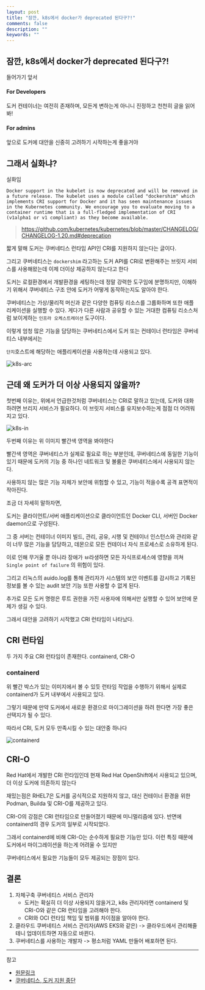 ```yaml
---
layout: post
title: "잠깐, k8s에서 docker가 deprecated 된다구?!"
comments: false
description: ""
keywords: ""
---
```



## 잠깐, k8s에서 docker가 deprecated 된다구?!


들어가기 앞서

#### For Developers

도커 컨테이너는 여전히 존재하며, 모든게 변하는게 아니니 진정하고 천천히 글을 읽어 봐!


#### For admins

앞으로 도커에 대안을 신중히 고려하기 시작하는게 좋을거야



## 그래서 실화냐?

실화임



```
Docker support in the kubelet is now deprecated and will be removed in a future release. The kubelet uses a module called "dockershim" which implements CRI support for Docker and it has seen maintenance issues in the Kubernetes community. We encourage you to evaluate moving to a container runtime that is a full-fledged implementation of CRI (v1alpha1 or v1 compliant) as they become available.
```
> https://github.com/kubernetes/kubernetes/blob/master/CHANGELOG/CHANGELOG-1.20.md#deprecation


짧게 말해 도커는 쿠버네티스 런타임 API인 CRI를 지원하지 않는다는 글이다.

그리고 쿠버네티스는 `dockershim` 라고하는 도커 API를 CRI로 변환해주는 브릿지 서비스를 사용해왔는데 이제 더이상 제공하지 않는다고 한다

도커는 로컬환경에서 개발환경을 세팅하는데 정말 강력한 도구임에 분명하지만, 이해하기 위해서 쿠버네티스 구조 안에 도커가 어떻게 동작하는지도 알아야 한다.


쿠버네티스는 가상/물리적 머신과 같은 다양한 컴퓨팅 리소스를 그룹화하며 또한 애플리케이션을 실행할 수 있다.
게다가 다른 사람과 공유할 수 있는 거대한 컴퓨팅 리소스처럼 보이게하는 `인프라 오케스트레이션`  도구이다.

이렇게 엄청 많은 기능을 담당하는 쿠버네티스에서 도커 또는 컨테이너 런타임은 쿠버네티스 내부에서는

`단지`호스트에 해당하는 애플리케이션을 사용하는데 사용되고 있다.


![k8s-arc](https://res.cloudinary.com/practicaldev/image/fetch/s--8uPK452T--/c_limit%2Cf_auto%2Cfl_progressive%2Cq_auto%2Cw_880/https://dev-to-uploads.s3.amazonaws.com/i/6hohswt225do6y8c3d7u.png)



## 근데 왜 도커가 더 이상 사용되지 않을까?


첫번째 이유는, 위에서 언급한것처럼 쿠버네티스는 CRI로 말하고 있는데, 도커와 대화 하려면 브리지 서비스가 필요하다.
이 브릿지 서비스를 유지보수하는게 점점 더 어려워 지고 있다.


![k8s-in](https://res.cloudinary.com/practicaldev/image/fetch/s--d5Z6xaMJ--/c_limit%2Cf_auto%2Cfl_progressive%2Cq_auto%2Cw_880/https://dev-to-uploads.s3.amazonaws.com/i/h54wfmf6utvuyih5z0du.png)

두번째 이유는 위 이미지 빨간색 영역을 봐야한다

빨간색 영역은 쿠버네티스가 실제로 필요로 하는 부분인데, 쿠버네티스에 동일한 기능이 있기 때문에 도커의 기능 중 하나인 네트워크 및 볼륨은 쿠버네티스에서 사용되지 않는다.

사용하지 않는 많은 기능 자체가 보안에 위험할 수 있고, 기능이 적을수록 공격 표면적이 작아진다.

조금 더 자세히 말하자면,


도커는 클라이언트/서버 애플리케이션으로 클라이언트인 Docker CLI, 서버인 Docker daemon으로 구성된다.

그 중 서버는 컨테이너 이미지 빌드, 관리, 공유, 시행 및 컨테이너 인스턴스와 관리와 같이 너무 많은 기능을 담당하고, 데몬으로 모든 컨테이너 자식 프로세스로 소유하게 된다.

이로 인해 무거울 뿐 아니라 장애가 ㅂ라생하면 모든 자식프로세스에 영향을 끼쳐 `Single point of failure` 의 위험이 있다.

그리고 리눅스의 auido.log를 통해 관리자가 시스템의 보안 이벤트를 감시하고 기록된 정보를 볼 수 있는 audit 보안 기능 또한 사용할 수 없게 된다.

추가로 모든 도커 명령은 루트 권한을 가진 사용자에 의해서만 실행할 수 있어 보안에 문제가 생길 수 있다.


그래서 대안을 고려하기 시작했고 CRI 런타임이 나타났다.


## CRI 런타임

두 가지 주요 CRI 런타임이 존재한다. containerd, CRI-O

### containerd

위 빨간 박스가 있는 이미지에서 볼 수 있듯 런타임 작업을 수행하기 위해서 실제로 containerd가 도커 내부에서 사용되고 있다.

그렇기 때문에 만약 도커에서 새로운 환경으로 마이그레이션을 하려 한다면 가장 좋은 선택지가 될 수 있다.

따라서 CRI, 도커 모두 만족시킬 수 있는 대안중 하나다

![containerd](https://subicura.com/k8s/imgs/archive/2020-12-19-deprecate-docker/dockershim.jpg)


## CRI-O

Red Hat에서 개발한 CRI 런타임인데 현재 Red Hat OpenShift에서 사용되고 있으며, 더 이상 도커에 의존하지 않는다

재밌는점은 RHEL7은 도커를 공식적으로 지원하지 않고, 대신 컨테이너 환경을 위한 Podman, Builda 및 CRI-O를 제공하고 있다.

CRI-O의 강점은 CRI 런타임으로 만들어졌기 때문에 미니멀리즘에 있다. 반면에 containerd의 경우 도커의 일부로 시작되었다.

그래서 containerd에 비해 CRI-O는 순수하게 필요한 기능만 있다. 이런 특징 때문에 도커에서 마이그레이션을 하는게 어려울 수 있지만

쿠버네티스에서 필요한 기능들이 모두 제공되는 장점이 있다.




## 결론

1. 자체구축 쿠버네티스 서비스 관리자
    - 도커는 확실히 더 이상 사용되지 않을거고, k8s 관리자라면 containerd 및 CRI-O와 같은 CRI 런타임을 고려해야 한다.
    - CRI와 OCI 런타임 책임 및 범위를 차이점을 알아야 한다.
2. 클라우드 쿠버네티스 서비스 관리자(AWS EKS와 같은) -> 클라우드에서 관리해줄테니 업데이트하면 자동으로 바뀐다.
3. 쿠버네티스를 사용하는 개발자 -> 평소처럼 YAML 만들어 배포하면 된다.





---
참고
- [원문링크](https://dev.to/inductor/wait-docker-is-deprecated-in-kubernetes-now-what-do-i-do-e4m)
- [쿠버네티스, 도커 지원 중단](https://subicura.com/k8s/2020/12/19/deprecate-docker/)